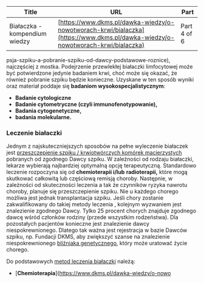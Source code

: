| **Title**       | **URL**           | **Part**              |
|-----------------|-------------------|-----------------------|
| Białaczka - kompendium wiedzy         | [https://www.dkms.pl/dawka-wiedzy/o-nowotworach-krwi/bialaczka](https://www.dkms.pl/dawka-wiedzy/o-nowotworach-krwi/bialaczka)    | Part 4 of 6          |

psja-szpiku-a-pobranie-szpiku-od-dawcy-podstawowe-roznice), najczęściej z mostka. Podejrzenie przewlekłej białaczki limfocytowej może być potwierdzone jedynie badaniem krwi, choć może się okazać, że również pobranie szpiku będzie konieczne. Uzyskane w ten sposób wyniki oraz materiał poddaje się **badaniom wysokospecjalistycznym**:


* **Badanie cytologiczne**
* **Badanie cytometryczne (czyli immunofenotypowanie),**
* **Badania cytogenetyczne,**
* **badania molekularne.**


### Leczenie białaczki



Jednym z najskuteczniejszych sposobów na pełne wyleczenie białaczek jest [przeszczepienie szpiku / krwiotwórczych komórek macierzystych](https://www.dkms.pl/o-pobraniu/szukanie-dawcy/co-to-jest-szpik-kostny-i-czym-sa-komorki-macierzyste) pobranych od zgodnego Dawcy szpiku. W zależności od rodzaju białaczki, lekarze wybierają najbardziej optymalną opcję terapeutyczną. Standardowo leczenie rozpoczyna się od **chemioterapii i/lub** **radioterapii,** które mogą skutkować całkowitą lub częściową remisją choroby. Następnie, w zależności od skuteczności leczenia a tak że czynników ryzyka nawrotu choroby, planuje się przeszczepienie szpiku. Nie u każdego chorego możliwa jest jednak transplantacja szpiku. Jeśli chory zostanie zakwalifikowany do takiej metody leczenia , kolejnym wyzwaniem jest znalezienie zgodnego Dawcy. Tylko 25 procent chorych znajduje zgodnego dawcę wśród członków rodziny (przede wszystkim rodzeństwa). Dla pozostałych pacjentów konieczne jest znalezienie dawcy niespokrewnionego. Dlatego tak ważna jest rejestracja w bazie Dawców szpiku, np. Fundacji DKMS, aby zwiększyć szanse na znalezienie niespokrewnionego [bliźniaka genetycznego](https://www.dkms.pl/o-pobraniu/szukanie-dawcy/czy-twoj-genetyczny-blizniak-cie-potrzebuje), który może uratować życie chorego.


Do podstawowych [metod leczenia białaczki](https://www.dkms.pl/dawka-wiedzy/o-nowotworach-krwi/jak-przebiega-proces-leczenia-bialaczki) należą:


* [**Chemioterapia**](https://www.dkms.pl/dawka-wiedzy/o-nowo